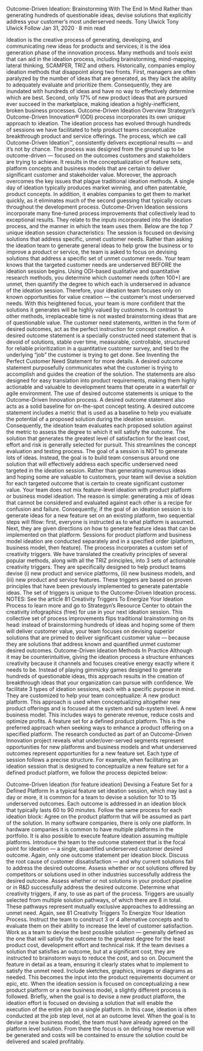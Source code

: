 Outcome-Driven Ideation: Brainstorming With The End In Mind
Rather than generating hundreds of questionable ideas, devise solutions that explicitly address your customer’s most underserved needs.
Tony Ulwick
Tony Ulwick
Follow
Jan 31, 2020 · 8 min read




Ideation is the creative process of generating, developing, and communicating new ideas for products and services; it is the idea generation phase of the innovation process. Many methods and tools exist that can aid in the ideation process, including brainstorming, mind-mapping, lateral thinking, SCAMPER, TRIZ and others.
Historically, companies employ ideation methods that disappoint along two fronts. First, managers are often paralyzed by the number of ideas that are generated, as they lack the ability to adequately evaluate and prioritize them. Consequently, they are inundated with hundreds of ideas and have no way to effectively determine which are best. Second, only 17% of new product ideas that are pursued ever succeed in the marketplace, making ideation a highly-inefficient, broken business processes.
Outcome-Driven Ideation Overview
Strategyn’s Outcome-Driven Innovation® (ODI) process incorporates its own unique approach to ideation. The ideation process has evolved through hundreds of sessions we have facilitated to help product teams conceptualize breakthrough product and service offerings. The process, which we call Outcome-Driven Ideation™, consistently delivers exceptional results — and it’s not by chance. The process was designed from the ground up to be outcome-driven — focused on the outcomes customers and stakeholders are trying to achieve. It results in the conceptualization of feature sets, platform concepts and business models that are certain to deliver significant customer and stakeholder value.
Moreover, the approach overcomes the key issues that plague traditional ideation methods. A single day of ideation typically produces market winning, and often patentable, product concepts. In addition, it enables companies to get them to market quickly, as it eliminates much of the second guessing that typically occurs throughout the development process.
Outcome-Driven Ideation sessions incorporate many fine-tuned process improvements that collectively lead to exceptional results. They relate to the inputs incorporated into the ideation process, and the manner in which the team uses them. Below are the top 7 unique ideation session characteristics:
The session is focused on devising solutions that address specific, unmet customer needs. Rather than asking the ideation team to generate general ideas to help grow the business or to improve a product or service, the team is asked to focus on devising solutions that address a specific set of unmet customer needs.
Your team knows that the targeted customer needs are underserved BEFORE the ideation session begins. Using ODI-based qualitative and quantitative research methods, you determine which customer needs (often 100+) are unmet, then quantify the degree to which each is underserved in advance of the ideation session. Therefore, your ideation team focuses only on known opportunities for value creation — the customer’s most underserved needs. With this heightened focus, your team is more confident that the solutions it generates will be highly valued by customers. In contrast to other methods, irreplaceable time is not wasted brainstorming ideas that are of questionable value.
The customer need statements, written in the form of desired outcomes, act as the perfect instruction for concept creation. A desired outcome statement is a specially constructed need statement that is devoid of solutions, stable over time, measurable, controllable, structured for reliable prioritization in a quantitative customer survey, and tied to the underlying “job” the customer is trying to get done. See Inventing the Perfect Customer Need Statement for more details. A desired outcome statement purposefully communicates what the customer is trying to accomplish and guides the creation of the solution. The statements are also designed for easy translation into product requirements, making them highly actionable and valuable to development teams that operate in a waterfall or agile environment. The use of desired outcome statements is unique to the Outcome-Driven Innovation process.
A desired outcome statement also acts as a solid baseline for on-the-spot concept testing. A desired outcome statement includes a metric that is used as a baseline to help you evaluate the potential of a proposed solution during the ideation session. Consequently, the ideation team evaluates each proposed solution against the metric to assess the degree to which it will satisfy the outcome. The solution that generates the greatest level of satisfaction for the least cost, effort and risk is generally selected for pursuit. This streamlines the concept evaluation and testing process.
The goal of a session is NOT to generate lots of ideas. Instead, the goal is to build team consensus around one solution that will effectively address each specific underserved need targeted in the ideation session. Rather than generating numerous ideas and hoping some are valuable to customers, your team will devise a solution for each targeted outcome that is certain to create significant customer value.
Your team does not mix feature-level ideation with product platform or business model ideation. The reason is simple: generating a mix of ideas that cannot be considered and evaluated against each other is a recipe for confusion and failure. Consequently, if the goal of an ideation session is to generate ideas for a new feature set on an existing platform, two sequential steps will fllow: first, everyone is instructed as to what platform is assumed. Next, they are given directions on how to generate feature ideas that can be implemented on that platform. Sessions for product platform and business model ideation are conducted separately and in a specified order (platform, business model, then feature).
The process incorporates a custom set of creativity triggers. We have translated the creativity principles of several popular methods, along with all the TRIZ principles, into 3 sets of actionable creativity triggers. They are specifically designed to help product teams devise (i) new product and service platforms, (ii) new business models, and (iii) new product and service features. These triggers are based on proven principles that have been previously implemented to generate patentable ideas. The set of triggers is unique to the Outcome-Driven Ideation process.
NOTES: See the article 81 Creativity Triggers To Energize Your Ideation Process to learn more and go to Strategyn’s Resource Center to obtain the creativity infographics (free) for use in your next ideation session.
This collective set of process improvements flips traditional brainstorming on its head: instead of brainstorming hundreds of ideas and hoping some of them will deliver customer value, your team focuses on devising superior solutions that are primed to deliver significant customer value — because they are solutions that address known and quantified unmet customer desired outcomes.
Outcome-Driven Ideation Methods In Practice
Although it may be counterintuitive, giving the ideation process a structure enhances creativity because it channels and focuses creative energy exactly where it needs to be. Instead of playing gimmicky games designed to generate hundreds of questionable ideas, this approach results in the creation of breakthrough ideas that your organization can pursue with confidence.
We facilitate 3 types of ideation sessions, each with a specific purpose in mind. They are customized to help your team conceptualize:
A new product platform. This approach is used when conceptualizing altogether new product offerings and is focused at the system and sub-system level.
A new business model. This includes ways to generate revenue, reduce costs and optimize profits.
A feature set for a defined product platform. This is the preferred approach when seeking ways to enhance a product offering on a specified platform.
The research conducted as part of an Outcome-Driven Innovation project reveals what under/over-served segments represent opportunities for new platforms and business models and what underserved outcomes represent opportunities for a new feature set.
Each type of session follows a precise structure. For example, when facilitating an ideation session that is designed to conceptualize a new feature set for a defined product platform, we follow the process depicted below:

Outcome-Driven Ideation (for feature ideation)
Devising a Feature Set for a Defined Platform
In a typical feature set ideation session, which may last a day or more, it is common for a team to devise a solution for 10 to 15 underserved outcomes. Each outcome is addressed in an ideation block that typically lasts 60 to 90 minutes. Follow the same process for each ideation block:
Agree on the product platform that will be assumed as part of the solution. In many software companies, there is only one platform. In hardware companies it is common to have multiple platforms in the portfolio. It is also possible to execute feature ideation assuming multiple platforms.
Introduce the team to the outcome statement that is the focal point for ideation — a single, quantified underserved customer desired outcome. Again, only one outcome statement per ideation block.
Discuss the root cause of customer dissatisfaction — and why current solutions fail to address the desired outcome.
Assess whether or not solutions offered by competitors or solutions used in other industries successfully address the desired outcome.
Assess whether or not solutions in your product pipeline or in R&D successfully address the desired outcome.
Determine what creativity triggers, if any, to use as part of the process. Triggers are usually selected from multiple solution pathways, of which there are 8 in total. These pathways represent mutually exclusive approaches to addressing an unmet need. Again, see 81 Creativity Triggers To Energize Your Ideation Process.
Instruct the team to construct 3 or 4 alternative concepts and to evaluate them on their ability to increase the level of customer satisfaction.
Work as a team to devise the best possible solution — generally defined as the one that will satisfy the outcome to the greatest degree for the least product cost, development effort and technical risk. If the team devises a solution that satisfies an outcome, but at a significant cost, they are instructed to brainstorm ways to reduce the cost, and so on.
Document the feature in detail as a team, ensuring it clearly states what to implement to satisfy the unmet need. Include sketches, graphics, images or diagrams as needed. This becomes the input into the product requirements document or epic, etc.
When the ideation session is focused on conceptualizing a new product platform or a new business model, a slightly different process is followed. Briefly, when the goal is to devise a new product platform, the ideation effort is focused on devising a solution that will enable the execution of the entire job on a single platform. In this case, ideation is often conducted at the job step level, not at an outcome level.
When the goal is to devise a new business model, the team must have already agreed on the platform level solution. From there the focus is on defining how revenue will be generated and costs will be contained to ensure the solution could be delivered and scaled profitably.